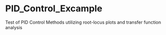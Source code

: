 # PID_Control_Excample
Test of PID Control Methods utilizing root-locus plots and transfer function analysis
